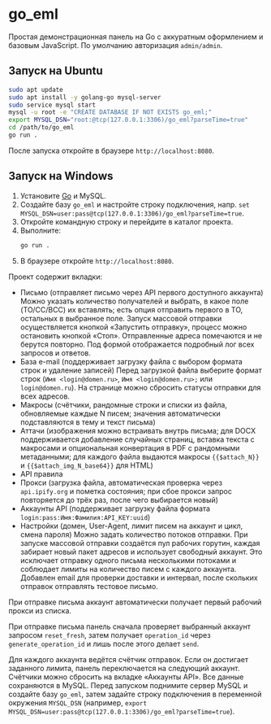 # go_eml

Простая демонстрационная панель на Go с аккуратным оформлением и базовым JavaScript. По умолчанию авторизация `admin/admin`.

## Запуск на Ubuntu
```bash
sudo apt update
sudo apt install -y golang-go mysql-server
sudo service mysql start
mysql -u root -e "CREATE DATABASE IF NOT EXISTS go_eml;"
export MYSQL_DSN="root:@tcp(127.0.0.1:3306)/go_eml?parseTime=true"
cd /path/to/go_eml
go run .
```
После запуска откройте в браузере `http://localhost:8080`.

## Запуск на Windows
1. Установите [Go](https://go.dev/dl/) и MySQL.
2. Создайте базу `go_eml` и настройте строку подключения, напр. `set MYSQL_DSN=user:pass@tcp(127.0.0.1:3306)/go_eml?parseTime=true`.
3. Откройте командную строку и перейдите в каталог проекта.
4. Выполните:
    ```cmd
    go run .
    ```
5. В браузере откройте `http://localhost:8080`.

Проект содержит вкладки:
- Письмо (отправляет письмо через API первого доступного аккаунта)
  Можно указать количество получателей и выбрать, в какое поле (TO/CC/BCC) их вставлять; есть опция отправить первого в TO, остальных в выбранное поле.
  Запуск массовой отправки осуществляется кнопкой «Запустить отправку», процесс можно остановить кнопкой «Стоп». Отправленные адреса помечаются и не берутся повторно.
  Под формой отображается подробный лог всех запросов и ответов.
- База e-mail (поддерживает загрузку файла с выбором формата строк и удаление записей)
  Перед загрузкой файла выберите формат строк (`Имя <login@domen.ru>`, `Имя <login@domen.ru>;` или `login@domen.ru`).
  На странице можно сбросить статусы отправки для всех адресов.
- Макросы (счётчики, рандомные строки и списки из файла, обновляемые каждые N писем; значения автоматически подставляются в тему и текст письма)
- Аттачи (изображения можно встраивать внутрь письма; для DOCX поддерживается добавление случайных страниц, вставка текста с макросами и опциональная конвертация в PDF с рандомными метаданными; для каждого файла выдаются макросы `{{$attach_N}}` и `{{$attach_img_N_base64}}` для HTML)
- API правила
- Прокси (загрузка файла, автоматическая проверка через `api.ipify.org` и пометка состояния; при сбое прокси запрос повторяется до трёх раз, после чего выбирается новый)
- Аккаунты API (поддерживает загрузку файла формата `login:pass:Имя:Фамилия:API_KEY:uuid`)
- Настройки (домен, User-Agent, лимит писем на аккаунт и цикл, смена пароля)
  Можно задать количество потоков отправки. При запуске массовой отправки создаётся пул рабочих горутин, каждая забирает новый пакет адресов и использует свободный аккаунт. Это исключает отправку одного письма несколькими потоками и соблюдает лимиты на количество писем с каждого аккаунта.
  Добавлен email для проверки доставки и интервал, после скольких отправок отправлять тестовое письмо.

При отправке письма аккаунт автоматически получает первый рабочий прокси из списка.

При отправке письма панель сначала проверяет выбранный аккаунт запросом `reset_fresh`, затем получает `operation_id` через `generate_operation_id` и лишь после этого делает `send`.

Для каждого аккаунта ведётся счётчик отправок. Если он достигает заданного лимита, панель переключается на следующий аккаунт. Счётчики можно сбросить на вкладке «Аккаунты API».
Все данные сохраняются в MySQL. Перед запуском поднимите сервер MySQL и создайте базу `go_eml`,
затем задайте строку подключения в переменной окружения `MYSQL_DSN` (например,
`export MYSQL_DSN=user:pass@tcp(127.0.0.1:3306)/go_eml?parseTime=true`).
